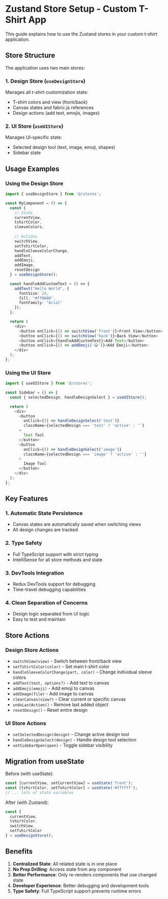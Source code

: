 # Zustand Store Setup - Custom T-Shirt App

This guide explains how to use the Zustand stores in your custom t-shirt application.

## Store Structure

The application uses two main stores:

### 1. Design Store (`useDesignStore`)
Manages all t-shirt customization state:
- T-shirt colors and view (front/back)
- Canvas states and fabric.js references
- Design actions (add text, emojis, images)

### 2. UI Store (`useUIStore`)
Manages UI-specific state:
- Selected design tool (text, image, emoji, shapes)
- Sidebar state

## Usage Examples

### Using the Design Store

```typescript
import { useDesignStore } from '@/stores';

const MyComponent = () => {
  const {
    // State
    currentView,
    tshirtColor,
    sleeveColors,
    
    // Actions
    switchView,
    setTshirtColor,
    handleSleeveColorChange,
    addText,
    addEmoji,
    addImage,
    resetDesign
  } = useDesignStore();

  const handleAddCustomText = () => {
    addText("Hello World", {
      fontSize: 24,
      fill: "#ff0000",
      fontFamily: "Arial"
    });
  };

  return (
    <div>
      <button onClick={() => switchView('front')}>Front View</button>
      <button onClick={() => switchView('back')}>Back View</button>
      <button onClick={handleAddCustomText}>Add Text</button>
      <button onClick={() => addEmoji('😀')}>Add Emoji</button>
    </div>
  );
};
```

### Using the UI Store

```typescript
import { useUIStore } from '@/stores';

const Sidebar = () => {
  const { selectedDesign, handleDesignSelect } = useUIStore();

  return (
    <div>
      <button 
        onClick={() => handleDesignSelect('text')}
        className={selectedDesign === 'text' ? 'active' : ''}
      >
        Text Tool
      </button>
      <button 
        onClick={() => handleDesignSelect('image')}
        className={selectedDesign === 'image' ? 'active' : ''}
      >
        Image Tool
      </button>
    </div>
  );
};
```

## Key Features

### 1. Automatic State Persistence
- Canvas states are automatically saved when switching views
- All design changes are tracked

### 2. Type Safety
- Full TypeScript support with strict typing
- IntelliSense for all store methods and state

### 3. DevTools Integration
- Redux DevTools support for debugging
- Time-travel debugging capabilities

### 4. Clean Separation of Concerns
- Design logic separated from UI logic
- Easy to test and maintain

## Store Actions

### Design Store Actions

- `switchView(view)` - Switch between front/back view
- `setTshirtColor(color)` - Set main t-shirt color
- `handleSleeveColorChange(part, color)` - Change individual sleeve colors
- `addText(text, options?)` - Add text to canvas
- `addEmoji(emoji)` - Add emoji to canvas
- `addImage(file)` - Add image to canvas
- `clearCanvas(view?)` - Clear current or specific canvas
- `undoLastAction()` - Remove last added object
- `resetDesign()` - Reset entire design

### UI Store Actions

- `setSelectedDesign(design)` - Change active design tool
- `handleDesignSelect(design)` - Handle design tool selection
- `setSidebarOpen(open)` - Toggle sidebar visibility

## Migration from useState

Before (with useState):
```typescript
const [currentView, setCurrentView] = useState('front');
const [tshirtColor, setTshirtColor] = useState('#ffffff');
// ... lots of state variables
```

After (with Zustand):
```typescript
const { 
  currentView, 
  tshirtColor, 
  switchView, 
  setTshirtColor 
} = useDesignStore();
```

## Benefits

1. **Centralized State**: All related state is in one place
2. **No Prop Drilling**: Access state from any component
3. **Better Performance**: Only re-renders components that use changed state
4. **Developer Experience**: Better debugging and development tools
5. **Type Safety**: Full TypeScript support prevents runtime errors
